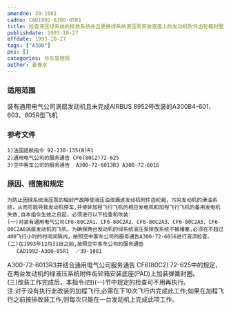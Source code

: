 ```yaml
---
amendno: 39-1081  
cadno: CAD1992-A300-05R1  
title: 检查液压绿系统的排放系统并且更换绿系统液压泵安装底座上的发动机附件齿轮箱封圈  
publishdate: 1993-10-27  
effdate: 1993-10-27  
tags: ["A300"]  
pns: []  
categories: 华东管理局  
author: 姜春水  
---
```

  
### 适用范围  
装有通用电气公司涡扇发动机且未完成AIRBUS 8952号改装的A300B4-601、603、605R型飞机  
  
<!--more-->  
### 参考文件  
    1)法国适航指令 92-230-135(B)R1  
    2)通用电气公司的服务通告 CF6(80C2)72-625  
    3)空中客车公司的服务通告  A300-72-6013R3 A300-72-6016  
  
### 原因、措施和规定  
    为防止因绿系统液压泵的轴封严故障使液压油泄漏进发动机附件齿轮箱，污染发动机的滑油系统，从而可能导致发动机停车,并使非加程飞行飞机的相应发电机和加程飞行飞机的备用发电机失效,自本指令生效之日起，必须进行以下检查和改装:  
    (一)对装有通用电气公司CF6-80C2A1、CF6-80C2A2、CF6-80C2A3、CF6-80C2A5、CF6-80C2A8涡扇发动机的飞机，为确保两台发动机的绿系统液压泵排放系统不被堵塞,必须在不超过400飞行小时的时间间隔内，按照空中客车公司的服务通告A300-72-6016进行液流检查。  
    (二)在1993年12月31日之前,按照空中客车公司的服务通告  
       CAD1992-A300-05R1  ／39-1081  
A300-72-6013R3并结合通用电气公司服务通告 CF6(80C2) 72-625中的规定，在两台发动机的绿液压系统附件齿轮箱安装底座(PAD)上加装弹簧封圈。  
    (三)改装工作完成后，本指令(四)(一)节中规定的检查可不用再执行。  
注:对于没有执行此改装的加程飞行,必需在下10次飞行内完成此工作;如果在加程飞行之前按排改装工作,则每次只能在一台发动机上完成此项工作。  
